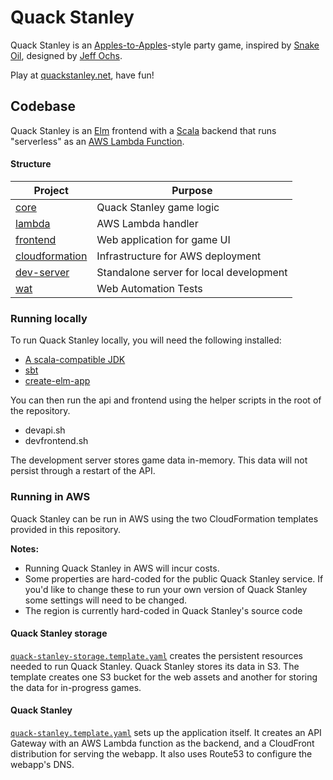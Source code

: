 # Quack Stanley

Quack Stanley is an
[Apples-to-Apples](https://boardgamegeek.com/boardgame/74/apples-apples)-style
party game, inspired by
[Snake Oil](https://boardgamegeek.com/boardgame/113289/snake-oil),
designed by
[Jeff Ochs](https://boardgamegeek.com/boardgame/113289/snake-oil/credits).

Play at [quackstanley.net](https://quackstanley.net), have fun!

## Codebase

Quack Stanley is an [Elm](http://elm-lang.org/) frontend with a
[Scala](https://www.scala-lang.org/) backend that runs "serverless"
as an [AWS Lambda Function](https://aws.amazon.com/lambda/).

#### Structure

| Project                           | Purpose                                 |
|-----------------------------------|-----------------------------------------|
| [core](/core)                     | Quack Stanley game logic                |
| [lambda](/lambda)                 | AWS Lambda handler                      |
| [frontend](/frontend)             | Web application for game UI             |
| [cloudformation](/cloudformation) | Infrastructure for AWS deployment       |
| [dev-server](/dev-server)         | Standalone server for local development |
| [wat](/wat)                       | Web Automation Tests                    |

### Running locally

To run Quack Stanley locally, you will need the following installed:

* [A scala-compatible JDK](https://docs.scala-lang.org/overviews/jdk-compatibility/overview.html)
* [sbt](https://www.scala-sbt.org/)
* [create-elm-app](https://github.com/halfzebra/create-elm-app)

You can then run the api and frontend using the helper scripts in the
root of the repository.

* devapi.sh
* devfrontend.sh

The development server stores game data in-memory. This data will not
persist through a restart of the API.

### Running in AWS

Quack Stanley can be run in AWS using the two CloudFormation templates provided
in this repository.

**Notes:**
- Running Quack Stanley in AWS will incur costs.
- Some properties are hard-coded for the public Quack Stanley
service. If you'd like to change these to run your own version of Quack Stanley
some settings will need to be changed.
- The region is currently hard-coded in Quack Stanley's source code

#### Quack Stanley storage

[`quack-stanley-storage.template.yaml`](cloudformation/quack-stanley-storage.template.yaml)
creates the persistent resources needed to run Quack Stanley.
Quack Stanley stores its data in S3. The template creates one S3 bucket
for the web assets and another for storing the data for in-progress games.

#### Quack Stanley

[`quack-stanley.template.yaml`](cloudformation/quack-stanley.template.yaml)
sets up the application itself. It creates an API Gateway with an AWS Lambda
function as the backend, and a CloudFront distribution for serving the webapp.
It also uses Route53 to configure the webapp's DNS.
